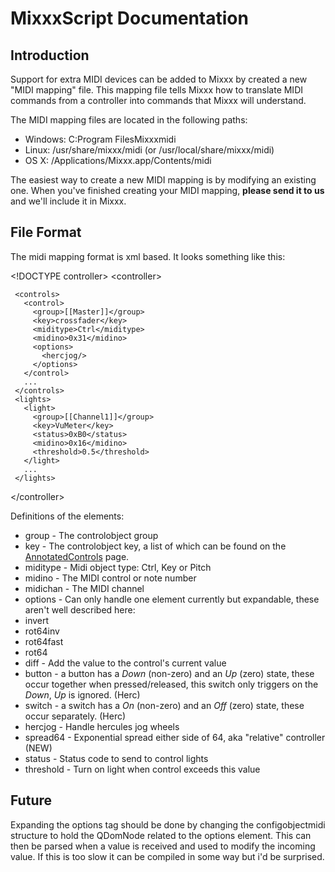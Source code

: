 # MixxxScript Documentation

## Introduction

Support for extra MIDI devices can be added to Mixxx by created a new
"MIDI mapping" file. This mapping file tells Mixxx how to translate MIDI
commands from a controller into commands that Mixxx will understand.

The MIDI mapping files are located in the following paths:

  - Windows: C:Program FilesMixxxmidi
  - Linux: /usr/share/mixxx/midi (or /usr/local/share/mixxx/midi)
  - OS X: /Applications/Mixxx.app/Contents/midi

The easiest way to create a new MIDI mapping is by modifying an existing
one. When you've finished creating your MIDI mapping, **please send it
to us** and we'll include it in Mixxx.

## File Format

The midi mapping format is xml based. It looks something like this:

\<\!DOCTYPE controller\> \<controller\>

``` 
 <controls>
   <control>
     <group>[[Master]]</group>
     <key>crossfader</key>
     <miditype>Ctrl</miditype>
     <midino>0x31</midino>
     <options>
       <hercjog/>
     </options>
   </control>
   ...
 </controls>
 <lights>
   <light>
     <group>[[Channel1]]</group>
     <key>VuMeter</key>
     <status>0xB0</status>
     <midino>0x16</midino>
     <threshold>0.5</threshold>
   </light>
   ...
 </lights>
```

\</controller\>

Definitions of the elements:

  - group - The controlobject group
  - key - The controlobject key, a list of which can be found on the
    [AnnotatedControls](AnnotatedControls) page.
  - miditype - Midi object type: Ctrl, Key or Pitch
  - midino - The MIDI control or note number
  - midichan - The MIDI channel
  - options - Can only handle one element currently but expandable,
    these aren't well described here:
  - invert
  - rot64inv
  - rot64fast
  - rot64
  - diff - Add the value to the control's current value
  - button - a button has a *Down* (non-zero) and an *Up* (zero) state,
    these occur together when pressed/released, this switch only
    triggers on the *Down*, *Up* is ignored. (Herc)
  - switch - a switch has a *On* (non-zero) and an *Off* (zero) state,
    these occur separately. (Herc)
  - hercjog - Handle hercules jog wheels
  - spread64 - Exponential spread either side of 64, aka "relative"
    controller (NEW)
  - status - Status code to send to control lights
  - threshold - Turn on light when control exceeds this value

## Future

Expanding the options tag should be done by changing the
configobjectmidi structure to hold the QDomNode related to the options
element. This can then be parsed when a value is received and used to
modify the incoming value. If this is too slow it can be compiled in
some way but i'd be surprised.
